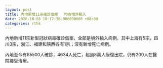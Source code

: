 ```yaml
---
layout: post
title: 內地新增11宗確診個案 　均為境外輸入
date: 2020-10-08 10:17:38.000000000 +08:00
categories: rthk
---
```


內地新增11宗新型冠狀病毒確診個案，全部是境外輸入病例，其中上海有5宗，四川3宗，浙江、福建和陝西各有1宗；沒有新增死亡病例。

內地至今有85500人確診，4634人死亡，超過8萬人康復出院，仍有200人在醫院接受治療。
